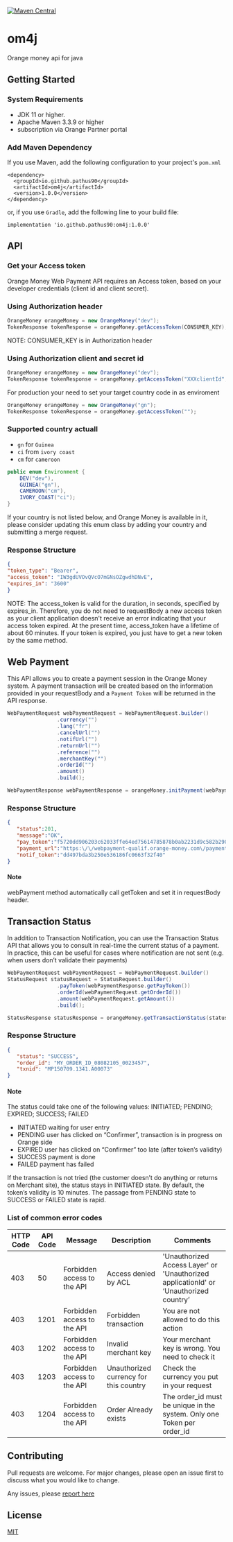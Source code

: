 [![Maven Central](https://img.shields.io/maven-central/v/io.github.pathus90/om4j.svg?label=Maven%20Central)](https://mvnrepository.com/artifact/io.github.pathus90/om4j)

# om4j

Orange money api for java

## Getting Started

### System Requirements
 - JDK 11 or higher.
 - Apache Maven 3.3.9 or higher
 - subscription via Orange Partner portal
 
### Add Maven Dependency
If you use Maven, add the following configuration to your project's `pom.xml`
```maven
<dependency>
  <groupId>io.github.pathus90</groupId>
  <artifactId>om4j</artifactId>
  <version>1.0.0</version>
</dependency>
```
or, if you use `Gradle`, add the following line to your build file:
```
implementation 'io.github.pathus90:om4j:1.0.0'
```

## API

### Get your Access token
Orange Money Web Payment API requires an Access token, based on your developer credentials (client id and client secret).

###  Using Authorization header
``` java
OrangeMoney orangeMoney = new OrangeMoney("dev");
TokenResponse tokenResponse = orangeMoney.getAccessToken(CONSUMER_KEY);
```
NOTE:  CONSUMER_KEY is in Authorization header

###  Using Authorization client and secret id
``` java
OrangeMoney orangeMoney = new OrangeMoney("dev");
TokenResponse tokenResponse = orangeMoney.getAccessToken("XXXclientId","XXXsecretId");
```

For production your need to set your target country code in as enviroment
``` java
OrangeMoney orangeMoney = new OrangeMoney("gn");
TokenResponse tokenResponse = orangeMoney.getAccessToken("");
```

### Supported country actuall
- `gn` for `Guinea`
- `ci` from `ivory coast`
- `cm` for `cameroon`
``` java
public enum Environment {
    DEV("dev"),
    GUINEA("gn"),
    CAMEROON("cm"),
    IVORY_COAST("ci");
}
``` 
If your country is not listed below, and Orange Money is available in it, please consider updating this enum class by adding your country and submitting a merge request.
###  Response Structure
``` json
{
"token_type": "Bearer",
"access_token": "IW3gdUVOvQVcO7mGNsOZgwdhDNvE",
"expires_in": "3600"
}
```

NOTE: The access_token is valid for the duration, in seconds, specified by expires_in. Therefore, you do not need to requestBody a new access token as your client application doesn't receive an error indicating that your access token expired. At the present time, access_token have a lifetime of about 60 minutes.
If your token is expired, you just have to get a new token by the same method.

## Web Payment
This API allows you to create a payment session in the Orange Money system. A payment transaction will be created based on the information provided in your requestBody and a `Payment Token` will be returned in the API response.
``` java
WebPaymentRequest webPaymentRequest = WebPaymentRequest.builder()
				.currency("")
				.lang("fr")
				.cancelUrl("")
				.notifUrl("")
				.returnUrl("")
				.reference("")
				.merchantKey("")
				.orderId("")
				.amount()
				.build();

WebPaymentResponse webPaymentResponse = orangeMoney.initPayment(webPaymentRequest, "ACCESS_TOKEN");
```

###  Response Structure
``` json
{
   "status":201,
   "message":"OK",
   "pay_token":"f5720dd906203c62033ffe64ed75614785878b0ab2231d9c582b2908fca0ab9a",
   "payment_url":"https:\/\/webpayment-qualif.orange-money.com\/payment\/pay_token\/f5720dd906203c62033ffe64ed75614785878b0ab2231d9c582b2908fca0ab9a",
   "notif_token":"dd497bda3b250e536186fc0663f32f40"
}
```
#### Note
webPayment method automatically call getToken and set it in requestBody header.

## Transaction Status
In addition to Transaction Notification, you can use the Transaction Status API that allows you to consult in real-time the current status of a payment. In practice, this can be useful for cases where notification are not sent (e.g. when users don’t validate their payments)

``` java
WebPaymentRequest webPaymentRequest = WebPaymentRequest.builder()
StatusRequest statusRequest = StatusRequest.builder()
				.payToken(webPaymentResponse.getPayToken())
				.orderId(webPaymentRequest.getOrderId())
				.amount(webPaymentRequest.getAmount())
				.build();

StatusResponse statusResponse = orangeMoney.getTransactionStatus(statusRequest, "ACCESS_TOKEN");

```
###  Response Structure

``` json
{
   "status": "SUCCESS",
   "order_id": "MY_ORDER_ID_08082105_0023457",
   "txnid": "MP150709.1341.A00073"
}
```
#### Note

The status could take one of the following values: INITIATED; PENDING; EXPIRED; SUCCESS; FAILED
- INITIATED waiting for user entry
- PENDING user has clicked on “Confirmer”, transaction is in progress on Orange side
- EXPIRED user has clicked on “Confirmer” too late (after token’s validity)
- SUCCESS payment is done
- FAILED payment has failed

If the transaction is not tried (the customer doesn’t do anything or returns on Merchant site), the status stays in INITIATED state. By default, the token’s validity is 10 minutes. The passage from PENDING state to SUCCESS or FAILED state is rapid.

### List of common error codes
| HTTP Code | API Code | Message                            | Description                                 | Comments                                                  |
|-----------|----------|------------------------------------|---------------------------------------------|-----------------------------------------------------------|
| 403       | 50       | Forbidden access to the API        | Access denied by ACL                         | 'Unauthorized Access Layer' or 'Unauthorized applicationId' or ‘Unauthorized country’ |
| 403       | 1201     | Forbidden access to the API        | Forbidden transaction                        | You are not allowed to do this action                     |
| 403       | 1202     | Forbidden access to the API        | Invalid merchant key                        | Your merchant key is wrong. You need to check it          |
| 403       | 1203     | Forbidden access to the API        | Unauthorized currency for this country     | Check the currency you put in your request                |
| 403       | 1204     | Forbidden access to the API        | Order Already exists                       | The order_id must be unique in the system. Only one Token per order_id |

## Contributing
Pull requests are welcome. For major changes, please open an issue first to discuss what you would like to change.

Any issues, please [report here](https://github.com/pathus90/om4j/issues)

## License
[MIT](https://choosealicense.com/licenses/mit/)
